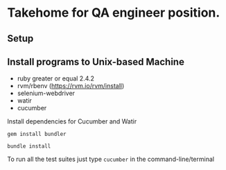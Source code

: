 # Takehome for QA engineer position.

## Setup

## Install programs to Unix-based Machine
- ruby greater or equal 2.4.2
- rvm/rbenv (https://rvm.io/rvm/install)
- selenium-webdriver 
- watir
- cucumber

Install dependencies for Cucumber and Watir
```
gem install bundler
```

```
bundle install
```

To run all the test suites just type `cucumber` in the command-line/terminal
